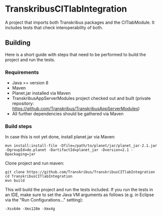 # TranskribusCITlabIntegration

A project that imports both Transkribus packages and the CITlabModule.
It includes tests that check interoperability of both.

## Building
Here is a short guide with steps that need to be performed
to build the project and run the tests.

### Requirements
- Java >= version 8
- Maven
- Planet.jar installed via Maven
- TranskribusAppServerModules project checked out and built (private repository: https://github.com/Transkribus/TranskribusAppServerModules)
- All further dependencies should be gathered via Maven

### Build steps
In case this is not yet done, install planet.jar via Maven:

```
mvn install:install-file -Dfile=/path/to/planet/jar/planet_jar-2.1.jar -DgroupId=de.planet -DartifactId=planet_jar -Dversion=2.1 -Dpackaging=jar
```
Clone project and run maven:

```
git clone https://github.com/Transkribus/TranskribusCITlabIntegration
cd TranskribusCITlabIntegration
mvn build
```
This will build the project and run the tests included. If you run the tests in an IDE, make sure to set the Java VM arguments as follows (e.g. in Eclipse via the "Run Configurations..." setting):
```
-Xss64m -Xms128m -Xmx4g
```
